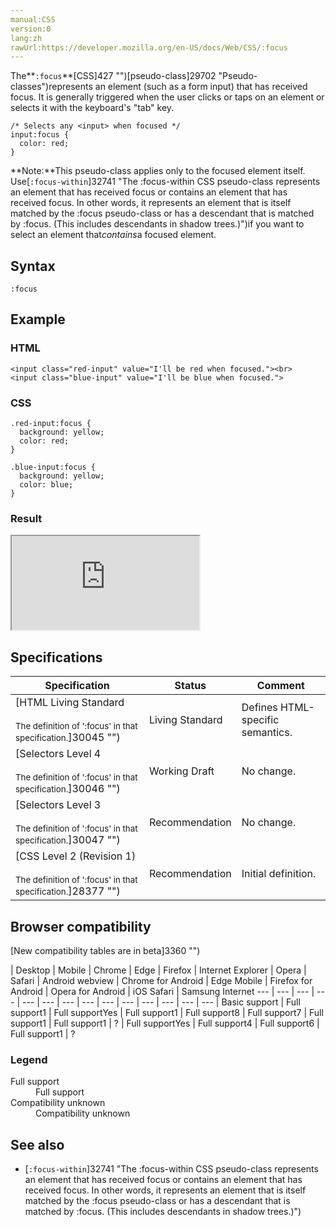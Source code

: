 ```yaml
---
manual:CSS
version:0
lang:zh
rawUrl:https://developer.mozilla.org/en-US/docs/Web/CSS/:focus
---
```






The**`:focus`**[CSS]427 "")[pseudo-class]29702 "Pseudo-classes")represents an element (such as a form input) that has received focus. It is generally triggered when the user clicks or taps on an element or selects it with the keyboard&#39;s &quot;tab&quot; key.


```
/* Selects any <input> when focused */
input:focus {
  color: red;
}
```


**Note:**This pseudo-class applies only to the focused element itself. Use[`:focus-within`]32741 "The :focus-within CSS pseudo-class represents an element that has received focus or contains an element that has received focus. In other words, it represents an element that is itself matched by the :focus pseudo-class or has a descendant that is matched by :focus. (This includes descendants in shadow trees.)")if you want to select an element that*contains*a focused element.



## Syntax<a name="Syntax"></a>

```
:focus
```

## Example<a name="Example"></a>

### HTML<a name="HTML"></a>

```
<input class="red-input" value="I'll be red when focused."><br>
<input class="blue-input" value="I'll be blue when focused.">
```

### CSS<a name="CSS"></a>

```
.red-input:focus {
  background: yellow;
  color: red;
}

.blue-input:focus {
  background: yellow;
  color: blue;
}
```

### Result<a name="Result"></a>


<iframe src='https://mdn.mozillademos.org/en-US/docs/Web/CSS/:focus$samples/Example?revision=1342880' width='null' height='null'></iframe>



## Specifications<a name="Specifications"></a>

Specification | Status | Comment 
 ---  |  ---  |  ---  | 
[HTML Living Standard<br></br><small>The definition of &#39;:focus&#39; in that specification.</small>]30045 "") | Living Standard | Defines HTML-specific semantics. 
[Selectors Level 4<br></br><small>The definition of &#39;:focus&#39; in that specification.</small>]30046 "") | Working Draft | No change. 
[Selectors Level 3<br></br><small>The definition of &#39;:focus&#39; in that specification.</small>]30047 "") | Recommendation | No change. 
[CSS Level 2 (Revision 1)<br></br><small>The definition of &#39;:focus&#39; in that specification.</small>]28377 "") | Recommendation | Initial definition. 


## Browser compatibility<a name="Browser_compatibility"></a>
[New compatibility tables are in beta<i></i>]3360 "")

 | <abbr>Desktop<i></i></abbr> | <abbr>Mobile<i></i></abbr> 
 | <abbr>Chrome<i></i></abbr> | <abbr>Edge<i></i></abbr> | <abbr>Firefox<i></i></abbr> | <abbr>Internet Explorer<i></i></abbr> | <abbr>Opera<i></i></abbr> | <abbr>Safari<i></i></abbr> | <abbr>Android webview<i></i></abbr> | <abbr>Chrome for Android<i></i></abbr> | <abbr>Edge Mobile<i></i></abbr> | <abbr>Firefox for Android<i></i></abbr> | <abbr>Opera for Android<i></i></abbr> | <abbr>iOS Safari<i></i></abbr> | <abbr>Samsung Internet<i></i></abbr> 
 ---  |  ---  |  ---  |  ---  |  ---  |  ---  |  ---  |  ---  |  ---  |  ---  |  ---  |  ---  |  ---  |  ---  | 
Basic support | <abbr>Full support</abbr>1 | <abbr>Full support</abbr>Yes | <abbr>Full support</abbr>1 | <abbr>Full support</abbr>8 | <abbr>Full support</abbr>7 | <abbr>Full support</abbr>1 | <abbr>Full support</abbr>1 | <abbr>?</abbr> | <abbr>Full support</abbr>Yes | <abbr>Full support</abbr>4 | <abbr>Full support</abbr>6 | <abbr>Full support</abbr>1 | <abbr>?</abbr> 


### Legend<a name="Legend"></a>
<dl><dt id=''><abbr>Full support</abbr></dt><dd>Full support</dd><dt id=''><abbr>Compatibility unknown</abbr></dt><dd>Compatibility unknown</dd></dl>


## See also<a name="See_also"></a>

* [`:focus-within`]32741 "The :focus-within CSS pseudo-class represents an element that has received focus or contains an element that has received focus. In other words, it represents an element that is itself matched by the :focus pseudo-class or has a descendant that is matched by :focus. (This includes descendants in shadow trees.)")



